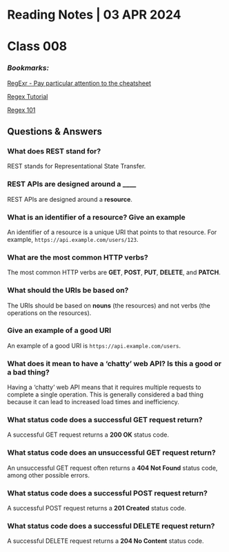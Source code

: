 # **Reading Notes | 03 APR 2024**

# Class 008

### *Bookmarks:*  
[RegExr - Pay particular attention to the cheatsheet](https://regexr.com/)  

[Regex Tutorial](https://medium.com/factory-mind/regex-tutorial-a-simple-cheatsheet-by-examples-649dc1c3f285)  

[Regex 101](https://regex101.com/)

## **Questions & Answers**  

### What does REST stand for?

REST stands for Representational State Transfer.

### REST APIs are designed around a ____

REST APIs are designed around a **resource**.

### What is an identifier of a resource? Give an example

An identifier of a resource is a unique URI that points to that resource. For example, `https://api.example.com/users/123`.

### What are the most common HTTP verbs?

The most common HTTP verbs are **GET**, **POST**, **PUT**, **DELETE**, and **PATCH**.

### What should the URIs be based on?

The URIs should be based on **nouns** (the resources) and not verbs (the operations on the resources).

### Give an example of a good URI

An example of a good URI is `https://api.example.com/users`.

### What does it mean to have a ‘chatty’ web API? Is this a good or a bad thing?

Having a ‘chatty’ web API means that it requires multiple requests to complete a single operation. This is generally considered a bad thing because it can lead to increased load times and inefficiency.

### What status code does a successful GET request return?

A successful GET request returns a **200 OK** status code.

### What status code does an unsuccessful GET request return?

An unsuccessful GET request often returns a **404 Not Found** status code, among other possible errors.

### What status code does a successful POST request return?

A successful POST request returns a **201 Created** status code.

### What status code does a successful DELETE request return?

A successful DELETE request returns a **204 No Content** status code.
